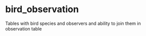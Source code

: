 # bird_observation
Tables with bird species and observers and ability to join them in observation table
